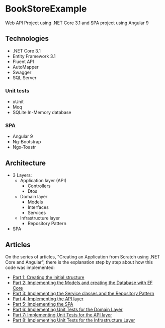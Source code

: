 # BookStoreExample
Web API Project using .NET Core 3.1 and SPA project using Angular 9

## Technologies
- .NET Core 3.1
- Entity Framework 3.1
- Fluent API
- AutoMapper
- Swagger
- SQL Server

### Unit tests
- xUnit
- Moq
- SQLite In-Memory database

### SPA
- Angular 9
- Ng-Bootstrap
- Ngx-Toastr

## Architecture
- 3 Layers:
  - Application layer (API)
    - Controllers
    - Dtos
  - Domain layer
    - Models
    - Interfaces
    - Services
  - Infrastructure layer
    - Repository Pattern
- SPA

## Articles
On the series of articles, "Creating an Application from Scratch using .NET Core and Angular", there is the explanation step by step about how this code was implemented:
- [Part 1: Creating the initial structure](https://henriquesd.medium.com/creating-an-application-from-scratch-using-net-core-and-angular-part-1-d1c66733c57d)
- [Part 2: Implementing the Models and creating the Database with EF Core](https://henriquesd.medium.com/creating-an-application-from-scratch-using-net-core-and-angular-part-2-95e67eebadde)
- [Part 3: Implementing the Service classes and the Repository Pattern](https://henriquesd.medium.com/creating-an-application-from-scratch-using-net-core-and-angular-part-3-e3c42cd9cc01)
- [Part 4: Implementing the API layer](https://henriquesd.medium.com/creating-an-application-from-scratch-using-net-core-and-angular-part-4-8718e3f529aa)
- [Part 5: Implementing the SPA](https://henriquesd.medium.com/creating-an-application-from-scratch-using-net-core-and-angular-part-5-ab1ac4cd5609)
- [Part 6: Implementing Unit Tests for the Domain Layer](https://henriquesd.medium.com/creating-an-application-from-scratch-using-net-core-and-angular-part-6-76daa358db41)
- [Part 7: Implementing Unit Tests for the API layer](https://henriquesd.medium.com/creating-an-application-from-scratch-using-net-core-and-angular-part-7-8b7f77772b36)
- [Part 8: Implementing Unit Tests for the Infrastructure Layer](https://henriquesd.medium.com/creating-an-application-from-scratch-using-net-core-and-angular-part-8-85018dc84429)
